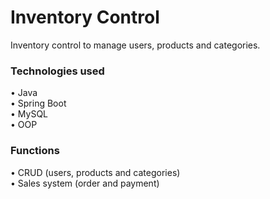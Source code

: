 # Inventory Control

Inventory control to manage users, products and categories.

### Technologies used

  • Java <br>
  • Spring Boot <br>
  • MySQL <br>
  • OOP
  
### Functions

  • CRUD (users, products and categories) <br>
  • Sales system (order and payment)
